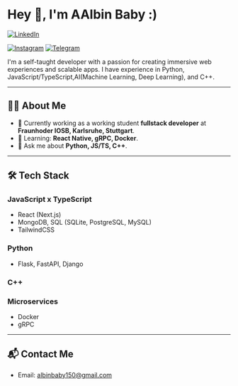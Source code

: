# Hey 👋, I'm AAlbin Baby :)

[![LinkedIn](https://img.shields.io/badge/-LinkedIn-blue?style=flat-square&logo=linkedin)]([https://www.linkedin.com/in/your-profile](https://www.linkedin.com/in/albin-babyy/))

[![Instagram](https://img.shields.io/badge/-Instagram-red?style=flat-square&logo=instagram)]([https://instagram.com/yourprofile](https://www.instagram.com/_._try8yorself_._/))
[![Telegram](https://img.shields.io/badge/-Telegram-blue?style=flat-square&logo=telegram)](https://t.me/sd_albin_baby)

I'm a self-taught developer with a passion for creating immersive web experiences and scalable apps. I have experience in Python, JavaScript/TypeScript,AI(Machine Learning, Deep Learning), and C++.

---

## 🧑‍💻 **About Me**

- 🚀 Currently working as a working student **fullstack developer** at **Fraunhoder IOSB, Karlsruhe, Stuttgart**.
- 🌱 Learning: **React Native, gRPC, Docker**.
- 💬 Ask me about **Python, JS/TS, C++**.

---

## 🛠 **Tech Stack**

### JavaScript x TypeScript
- React (Next.js)
- MongoDB, SQL (SQLite, PostgreSQL, MySQL)
- TailwindCSS

### Python
- Flask, FastAPI, Django

### C++

### Microservices
- Docker
- gRPC

---

## 📬 **Contact Me**

- Email: albinbaby150@gmail.com
